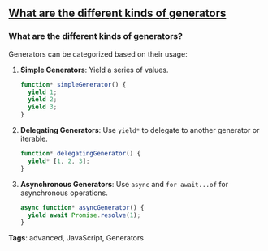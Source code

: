## [What are the different kinds of generators](#what-are-the-different-kinds-of-generators)

### What are the different kinds of generators?

Generators can be categorized based on their usage:

1. **Simple Generators**: Yield a series of values.
   ```javascript
   function* simpleGenerator() {
     yield 1;
     yield 2;
     yield 3;
   }
   ```

2. **Delegating Generators**: Use `yield*` to delegate to another generator or iterable.
   ```javascript
   function* delegatingGenerator() {
     yield* [1, 2, 3];
   }
   ```

3. **Asynchronous Generators**: Use `async` and `for await...of` for asynchronous operations.
   ```javascript
   async function* asyncGenerator() {
     yield await Promise.resolve(1);
   }
   ```

**Tags**: advanced, JavaScript, Generators


